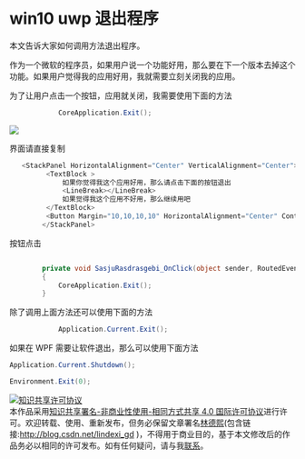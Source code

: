 
# win10 uwp 退出程序

本文告诉大家如何调用方法退出程序。

<!--more-->


<!-- CreateTime:2018/8/10 19:16:51 -->

<!-- csdn -->

作为一个微软的程序员，如果用户说一个功能好用，那么要在下一个版本去掉这个功能。如果用户觉得我的应用好用，我就需要立刻关闭我的应用。

为了让用户点击一个按钮，应用就关闭，我需要使用下面的方法

```csharp
            CoreApplication.Exit();

```

![](http://cdn.lindexi.site/lindexi%2F2018615202315544.jpg)

界面请直接复制

```csharp
   <StackPanel HorizontalAlignment="Center" VerticalAlignment="Center">
         <TextBlock >
             如果你觉得我这个应用好用，那么请点击下面的按钮退出
             <LineBreak></LineBreak>
             如果觉得我这个应用不好用，那么继续用吧
         </TextBlock>
         <Button Margin="10,10,10,10" HorizontalAlignment="Center" Content="确定" Click="SasjuRasdrasgebi_OnClick"></Button>
        </StackPanel>
```

按钮点击

```csharp

        private void SasjuRasdrasgebi_OnClick(object sender, RoutedEventArgs e)
        {
            CoreApplication.Exit();
        }
```


除了调用上面方法还可以使用下面的方法

```csharp
            Application.Current.Exit();

```

如果在 WPF 需要让软件退出，那么可以使用下面方法

```csharp
Application.Current.Shutdown();
```

```csharp
Environment.Exit(0);
```





<a rel="license" href="http://creativecommons.org/licenses/by-nc-sa/4.0/"><img alt="知识共享许可协议" style="border-width:0" src="https://licensebuttons.net/l/by-nc-sa/4.0/88x31.png" /></a><br />本作品采用<a rel="license" href="http://creativecommons.org/licenses/by-nc-sa/4.0/">知识共享署名-非商业性使用-相同方式共享 4.0 国际许可协议</a>进行许可。欢迎转载、使用、重新发布，但务必保留文章署名[林德熙](http://blog.csdn.net/lindexi_gd)(包含链接:http://blog.csdn.net/lindexi_gd )，不得用于商业目的，基于本文修改后的作品务必以相同的许可发布。如有任何疑问，请与我[联系](mailto:lindexi_gd@163.com)。
